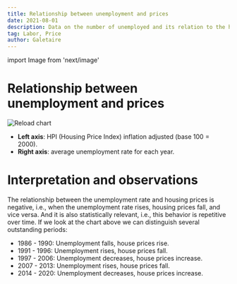 ```yaml
---
title: Relationship between unemployment and prices
date: 2021-08-01
description: Data on the number of unemployed and its relation to the housing price index. Rising unemployment has always led to stagnation or falling prices.
tag: Labor, Price
author: Galetaire
---
```


import Image from 'next/image'

# Relationship between unemployment and prices

<Image
  src="/images/ocupacio.png"
  alt="Reload chart"
  width={1038}
  height={517}
  priority
  className="next-image"
/>

- **Left axis**: HPI (Housing Price Index) inflation adjusted (base 100 = 2000).
- **Right axis**: average unemployment rate for each year.

# Interpretation and observations

The relationship between the unemployment rate and housing prices is negative, i.e., when the unemployment rate rises, housing prices fall, and vice versa. And it is also statistically relevant, i.e., this behavior is repetitive over time. If we look at the chart above we can distinguish several outstanding periods:

- 1986 - 1990: Unemployment falls, house prices rise.
- 1991 - 1996: Unemployment rises, house prices fall.
- 1997 - 2006: Unemployment decreases, house prices increase.
- 2007 - 2013: Unemployment rises, house prices fall.
- 2014 - 2020: Unemployment decreases, house prices increase.

